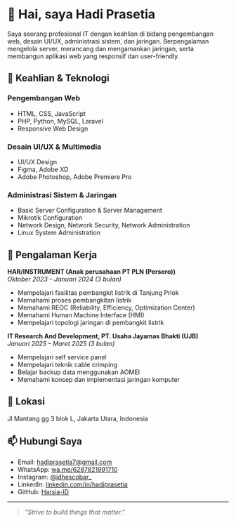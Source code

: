 # 👋 Hai, saya Hadi Prasetia

Saya seorang profesional IT dengan keahlian di bidang pengembangan web, desain UI/UX, administrasi sistem, dan jaringan. Berpengalaman mengelola server, merancang dan mengamankan jaringan, serta membangun aplikasi web yang responsif dan user-friendly.

## 🔧 Keahlian & Teknologi

### Pengembangan Web
- HTML, CSS, JavaScript  
- PHP, Python, MySQL, Laravel  
- Responsive Web Design  

### Desain UI/UX & Multimedia
- UI/UX Design  
- Figma, Adobe XD  
- Adobe Photoshop, Adobe Premiere Pro  

### Administrasi Sistem & Jaringan
- Basic Server Configuration & Server Management  
- Mikrotik Configuration  
- Network Design, Network Security, Network Administration  
- Linux System Administration  

## 💼 Pengalaman Kerja

**HAR/INSTRUMENT (Anak perusahaan PT PLN (Persero))**  
_Oktober 2023 – Januari 2024 (3 bulan)_  
- Mempelajari fasilitas pembangkit listrik di Tanjung Priok  
- Memahami proses pembangkitan listrik  
- Memahami REOC (Reliability, Efficiency, Optimization Center)  
- Memahami Human Machine Interface (HMI)  
- Mempelajari topologi jaringan di pembangkit listrik  

**IT Research And Development, PT. Usaha Jayamas Bhakti (UJB)**  
_Januari 2025 – Maret 2025 (3 bulan)_  
- Mempelajari self service panel  
- Mempelajari teknik cable crimping  
- Belajar backup data menggunakan AOMEI  
- Memahami konsep dan implementasi jaringan komputer  

## 📍 Lokasi
Jl Mantang gg 3 blok L, Jakarta Utara, Indonesia

## 📫 Hubungi Saya
- Email: [hadiprasetia7@gmail.com](mailto:hadiprasetia7@gmail.com)  
- WhatsApp: [wa.me/6287821991710](https://wa.me/6287821991710)  
- Instagram: [@idhescobar_](https://instagram.com/idhescobar_)  
- LinkedIn: [linkedin.com/in/hadiprasetia](https://linkedin.com/in/hadiprasetia)  
- GitHub: [Harsia-ID](https://github.com/Harsia-ID)  

---

> _"Strive to build things that matter."_
